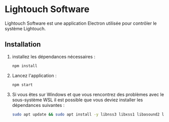 # Lightouch Software

Lightouch Software est une application Electron utilisée pour contrôler le système Lightouch.

## Installation

1. installez les dépendances nécessaires :
   ```bash
   npm install
   ```
2. Lancez l'application :
   ```bash
   npm start
   ```
3. Si vous êtes sur Windows et que vous rencontrez des problèmes avec le sous-système WSL il est possible que vous deviez installer les dépendances suivantes :
   ```bash
   sudo apt update && sudo apt install -y libnss3 libxss1 libasound2 libatk1.0-0 libatk-bridge2.0-0 libgtk-3-0 libx11-xcb1
   ```